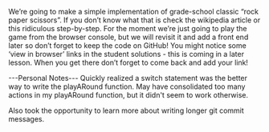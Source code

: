 We’re going to make a simple implementation of  grade-school classic “rock paper scissors”. If you don’t know what that is check the wikipedia article or this ridiculous step-by-step. For the moment we’re just going to play the game from the browser console, but we will revisit it and add a front end later so don’t forget to keep the code on GitHub! You might notice some ‘view in browser’ links in the student solutions - this is coming in a later lesson. When you get there don’t forget to come back and add your link!

---Personal Notes---
Quickly realized a switch statement was the better way to write the playARound function. May have consolidated too many actions in my playARound function, but it didn't seem to work otherwise.

Also took the opportunity to learn more about writing longer git commit messages.

